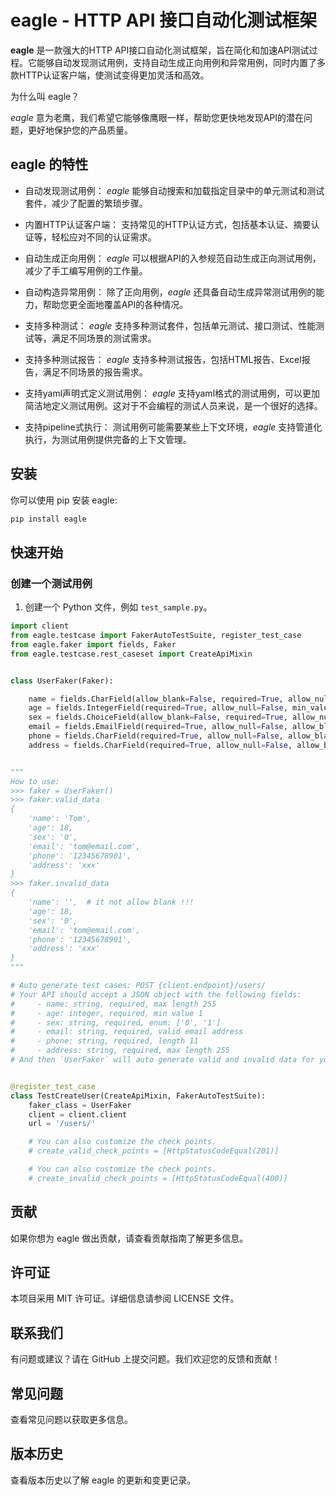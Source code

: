 # eagle - HTTP API 接口自动化测试框架

**eagle** 是一款强大的HTTP API接口自动化测试框架，旨在简化和加速API测试过程。它能够自动发现测试用例，支持自动生成正向用例和异常用例，同时内置了多款HTTP认证客户端，使测试变得更加灵活和高效。

为什么叫 eagle？

*eagle* 意为老鹰，我们希望它能够像鹰眼一样，帮助您更快地发现API的潜在问题，更好地保护您的产品质量。

## eagle 的特性

- 自动发现测试用例： *eagle* 能够自动搜索和加载指定目录中的单元测试和测试套件，减少了配置的繁琐步骤。

- 内置HTTP认证客户端： 支持常见的HTTP认证方式，包括基本认证、摘要认证等，轻松应对不同的认证需求。

- 自动生成正向用例： *eagle* 可以根据API的入参规范自动生成正向测试用例，减少了手工编写用例的工作量。

- 自动构造异常用例： 除了正向用例，*eagle* 还具备自动生成异常测试用例的能力，帮助您更全面地覆盖API的各种情况。

- 支持多种测试： *eagle* 支持多种测试套件，包括单元测试、接口测试、性能测试等，满足不同场景的测试需求。

- 支持多种测试报告： *eagle* 支持多种测试报告，包括HTML报告、Excel报告，满足不同场景的报告需求。

- 支持yaml声明式定义测试用例： *eagle* 支持yaml格式的测试用例，可以更加简洁地定义测试用例。这对于不会编程的测试人员来说，是一个很好的选择。

- 支持pipeline式执行： 测试用例可能需要某些上下文环境，*eagle* 支持管道化执行，为测试用例提供完备的上下文管理。


## 安装

你可以使用 pip 安装 eagle:

```python
pip install eagle
```


## 快速开始

### 创建一个测试用例

1. 创建一个 Python 文件，例如 `test_sample.py`。



```python
import client
from eagle.testcase import FakerAutoTestSuite, register_test_case
from eagle.faker import fields, Faker
from eagle.testcase.rest_caseset import CreateApiMixin


class UserFaker(Faker):

    name = fields.CharField(allow_blank=False, required=True, allow_null=False)
    age = fields.IntegerField(required=True, allow_null=False, min_value=1)
    sex = fields.ChoiceField(allow_blank=False, required=True, allow_null=False, choices=['0', '1'])
    email = fields.EmailField(required=True, allow_null=False, allow_blank=False)
    phone = fields.CharField(required=True, allow_null=False, allow_blank=False, min_length=11, max_length=11)
    address = fields.CharField(required=True, allow_null=False, allow_blank=False, min_length=1, max_length=255)


"""
How to use:
>>> faker = UserFaker()
>>> faker.valid_data
{
    'name': 'Tom',
    'age': 18,
    'sex': '0',
    'email': 'tom@email.com',
    'phone': '12345678901',
    'address': 'xxx'
}
>>> faker.invalid_data
{
    'name': '',  # it not allow blank !!!
    'age': 18,
    'sex': '0',
    'email': 'tom@email.com',
    'phone': '12345678901',
    'address': 'xxx'
}
"""

# Auto generate test cases: POST {client.endpoint}/users/
# Your API should accept a JSON object with the following fields:
#     - name: string, required, max length 255
#     - age: integer, required, min value 1
#     - sex: string, required, enum: ['0', '1']
#     - email: string, required, valid email address
#     - phone: string, required, length 11
#     - address: string, required, max length 255
# And then `UserFaker` will auto generate valid and invalid data for you.


@register_test_case
class TestCreateUser(CreateApiMixin, FakerAutoTestSuite):
    faker_class = UserFaker
    client = client.client
    url = '/users/'

    # You can also customize the check points.
    # create_valid_check_points = [HttpStatusCodeEqual(201)]

    # You can also customize the check points.
    # create_invalid_check_points = [HttpStatusCodeEqual(400)]

```

## 贡献
如果你想为 eagle 做出贡献，请查看贡献指南了解更多信息。

## 许可证
本项目采用 MIT 许可证。详细信息请参阅 LICENSE 文件。

## 联系我们
有问题或建议？请在 GitHub 上提交问题。我们欢迎您的反馈和贡献！

## 常见问题
查看常见问题以获取更多信息。

## 版本历史
查看版本历史以了解 eagle 的更新和变更记录。
